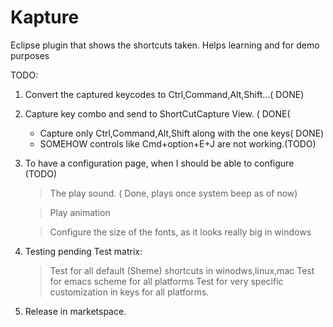# Kapture
Eclipse plugin that shows the shortcuts taken. Helps learning and for demo purposes

TODO:
1. Convert the captured keycodes to Ctrl,Command,Alt,Shift...( DONE)

2. Capture key combo and send to ShortCutCapture View. ( DONE(
      - Capture only Ctrl,Command,Alt,Shift along with the one keys( DONE)
      - SOMEHOW controls like Cmd+option+E+J are not working.(TODO)
3. To have a configuration page, when I should be able to configure (TODO)
      > The play sound. ( Done, plays once system beep as of now)
      
      > Play animation
      
      > Configure the size of the fonts, as it looks really big in windows 

4. Testing pending
    Test matrix:
      > Test for all default (Sheme) shortcuts in winodws,linux,mac
      > Test for emacs scheme for all platforms
      > Test for very specific customization in keys for all platforms.
6. Release in marketspace.
    
